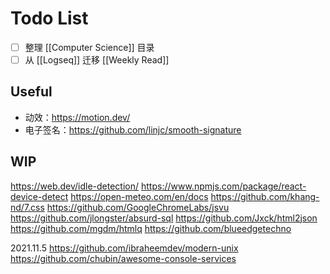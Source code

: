 # Todo List

+ [ ] 整理 [[Computer Science]] 目录
+ [ ] 从 [[Logseq]] 迁移 [[Weekly Read]]

## Useful

+ 动效：https://motion.dev/
+ 电子签名：https://github.com/linjc/smooth-signature

## WIP

https://web.dev/idle-detection/
https://www.npmjs.com/package/react-device-detect
https://open-meteo.com/en/docs
https://github.com/khang-nd/7.css
https://github.com/GoogleChromeLabs/jsvu
https://github.com/jlongster/absurd-sql
https://github.com/Jxck/html2json
https://github.com/mgdm/htmlq
https://github.com/blueedgetechno

2021.11.5
https://github.com/ibraheemdev/modern-unix
https://github.com/chubin/awesome-console-services

